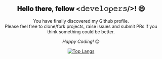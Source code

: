<div align="center">
<h2> 𝐇𝐞𝐥𝐥𝐨 𝐭𝐡𝐞𝐫𝐞, 𝐟𝐞𝐥𝐥𝐨𝐰 <𝚍𝚎𝚟𝚎𝚕𝚘𝚙𝚎𝚛𝚜/>! 😄</h2>
</div>

<div align="center">
You have finally discovered my Github profile. <br>
Please feel free to clone/fork projects, raise issues and submit PRs if you think something could be better.<br>

<i>Happy Coding!</i> 😊
</div>

<div align="center">

[![Top Langs](https://github-readme-stats.vercel.app/api/top-langs/?username=MathiasReker&langs_count=8)](https://github.com/anuraghazra/github-readme-stats)
